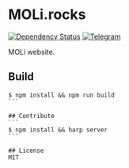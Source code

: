 # MOLi.rocks

[![Dependency Status](https://img.shields.io/david/MOLi-Rocks/MOLi-Rocks.github.io.svg)](https://david-dm.org/MOLi-Rocks/MOLi-rocks.github.io)
[![Telegram](https://img.shields.io/badge/Telegram-MOLi__rocks-blue.svg)](https://t.me/MOLi_rocks)

MOLi website.

## Build
````
$ npm install && npm run build
```

## Contribute 
```
$ npm install && harp server
```

## License
MIT
